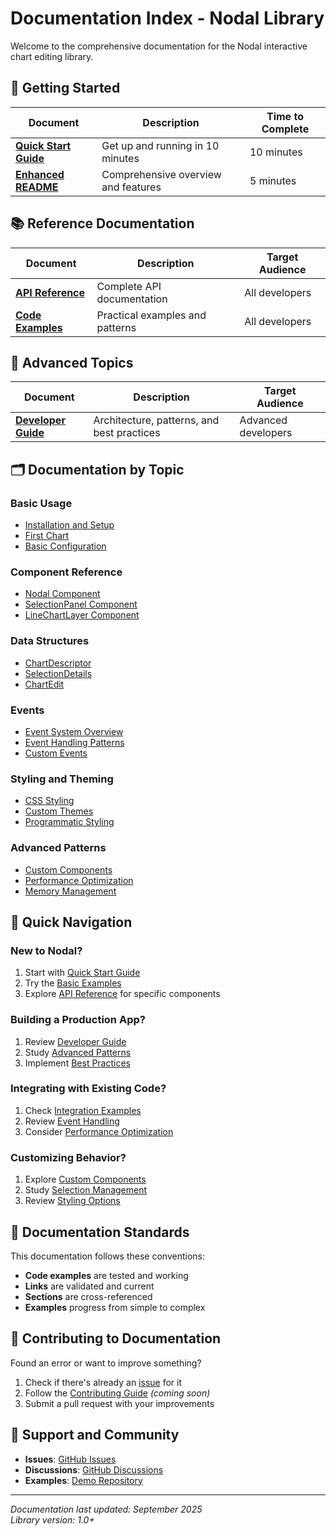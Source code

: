 # Documentation Index - Nodal Library

Welcome to the comprehensive documentation for the Nodal interactive chart editing library.

## 🚀 Getting Started

| Document | Description | Time to Complete |
|----------|-------------|------------------|
| **[Quick Start Guide](QUICK_START.md)** | Get up and running in 10 minutes | 10 minutes |
| **[Enhanced README](ENHANCED_README_DRAFT.md)** | Comprehensive overview and features | 5 minutes |

## 📚 Reference Documentation

| Document | Description | Target Audience |
|----------|-------------|-----------------|
| **[API Reference](API_REFERENCE.md)** | Complete API documentation | All developers |
| **[Code Examples](EXAMPLES.md)** | Practical examples and patterns | All developers |

## 🔧 Advanced Topics

| Document | Description | Target Audience |
|----------|-------------|-----------------|
| **[Developer Guide](DEVELOPER_GUIDE.md)** | Architecture, patterns, and best practices | Advanced developers |

## 🗂️ Documentation by Topic

### Basic Usage
- [Installation and Setup](QUICK_START.md#installation)
- [First Chart](QUICK_START.md#first-chart)
- [Basic Configuration](QUICK_START.md#basic-setup)

### Component Reference
- [Nodal Component](API_REFERENCE.md#nodal)
- [SelectionPanel Component](API_REFERENCE.md#selectionpanel)
- [LineChartLayer Component](API_REFERENCE.md#linechartlayer)

### Data Structures
- [ChartDescriptor](API_REFERENCE.md#chartdescriptor)
- [SelectionDetails](API_REFERENCE.md#selectiondetails)
- [ChartEdit](API_REFERENCE.md#chartedit)

### Events
- [Event System Overview](API_REFERENCE.md#event-classes)
- [Event Handling Patterns](EXAMPLES.md#event-handling)
- [Custom Events](DEVELOPER_GUIDE.md#custom-event-types)

### Styling and Theming
- [CSS Styling](API_REFERENCE.md#style-properties)
- [Custom Themes](EXAMPLES.md#styling-and-theming)
- [Programmatic Styling](EXAMPLES.md#programmatic-styling)

### Advanced Patterns
- [Custom Components](DEVELOPER_GUIDE.md#custom-components)
- [Performance Optimization](DEVELOPER_GUIDE.md#performance-optimization)
- [Memory Management](DEVELOPER_GUIDE.md#memory-management)

## 🎯 Quick Navigation

### New to Nodal?
1. Start with [Quick Start Guide](QUICK_START.md)
2. Try the [Basic Examples](EXAMPLES.md#basic-examples)
3. Explore [API Reference](API_REFERENCE.md) for specific components

### Building a Production App?
1. Review [Developer Guide](DEVELOPER_GUIDE.md)
2. Study [Advanced Patterns](EXAMPLES.md#advanced-patterns)
3. Implement [Best Practices](DEVELOPER_GUIDE.md#best-practices)

### Integrating with Existing Code?
1. Check [Integration Examples](EXAMPLES.md#integration-examples)
2. Review [Event Handling](EXAMPLES.md#event-handling)
3. Consider [Performance Optimization](DEVELOPER_GUIDE.md#performance-optimization)

### Customizing Behavior?
1. Explore [Custom Components](DEVELOPER_GUIDE.md#custom-components)
2. Study [Selection Management](EXAMPLES.md#selection-management)
3. Review [Styling Options](EXAMPLES.md#styling-and-theming)

## 📖 Documentation Standards

This documentation follows these conventions:
- **Code examples** are tested and working
- **Links** are validated and current
- **Sections** are cross-referenced
- **Examples** progress from simple to complex

## 🤝 Contributing to Documentation

Found an error or want to improve something?
1. Check if there's already an [issue](../../issues) for it
2. Follow the [Contributing Guide](CONTRIBUTING.md) *(coming soon)*
3. Submit a pull request with your improvements

## 📧 Support and Community

- **Issues**: [GitHub Issues](../../issues)
- **Discussions**: [GitHub Discussions](../../discussions)
- **Examples**: [Demo Repository](https://github.com/ciacob/flex-nodal-tester)

---

*Documentation last updated: September 2025*  
*Library version: 1.0+*
